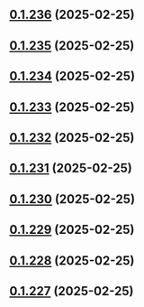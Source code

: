 ## [0.1.236](https://github.com/binary-braids/terraform-oracle/compare/v0.1.235...v0.1.236) (2025-02-25)



## [0.1.235](https://github.com/binary-braids/terraform-oracle/compare/v0.1.234...v0.1.235) (2025-02-25)



## [0.1.234](https://github.com/binary-braids/terraform-oracle/compare/v0.1.233...v0.1.234) (2025-02-25)



## [0.1.233](https://github.com/binary-braids/terraform-oracle/compare/v0.1.232...v0.1.233) (2025-02-25)



## [0.1.232](https://github.com/binary-braids/terraform-oracle/compare/v0.1.231...v0.1.232) (2025-02-25)



## [0.1.231](https://github.com/binary-braids/terraform-oracle/compare/v0.1.230...v0.1.231) (2025-02-25)



## [0.1.230](https://github.com/binary-braids/terraform-oracle/compare/v0.1.229...v0.1.230) (2025-02-25)



## [0.1.229](https://github.com/binary-braids/terraform-oracle/compare/v0.1.228...v0.1.229) (2025-02-25)



## [0.1.228](https://github.com/binary-braids/terraform-oracle/compare/v0.1.227...v0.1.228) (2025-02-25)



## [0.1.227](https://github.com/binary-braids/terraform-oracle/compare/v0.1.226...v0.1.227) (2025-02-25)




